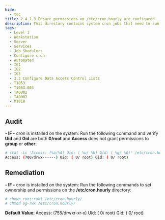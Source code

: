 ```yaml
---
hide:
  - toc
title: 2.4.1.3 Ensure permissions on /etc/cron.hourly are configured
description: This directory contains system cron jobs that need to run on an hourly basis. The files in this directory cannot be manipulated by the crontab command, but are instead edited by system administrators using a text editor. The commands below restrict read/write and search access to user and group root, preventing regular users from accessing this directory.
tags:
  - Level 1
  - Workstation
  - Server
  - Services
  - Job Shedulers
  - Configure cron
  - Automated
  - IG1
  - IG2
  - IG3
  - 3.3 Configure Data Access Control Lists
  - T1053
  - T1053.003
  - TA0002
  - TA0007
  - M1018
---
```


## Audit
**- IF -** cron is installed on the system:
Run the following command and verify **Uid** and **Gid** are both **0/root** and **Access** does not grant permissions to **group** or **other**:
```bash
# stat -Lc 'Access: (%a/%A) Uid: ( %u/ %U) Gid: ( %g/ %G)' /etc/cron.hourly/
Access: (700/drwx------) Uid: ( 0/ root) Gid: ( 0/ root)
```

## Remediation
**- IF -** cron is installed on the system:
Run the following commands to set ownership and permissions on the **/etc/cron.hourly** directory:
```bash
# chown root:root /etc/cron.hourly/
# chmod og-rwx /etc/cron.hourly/
```

**Default Value**:
Access: (755/drwxr-xr-x) Uid: ( 0/ root) Gid: ( 0/ root)
